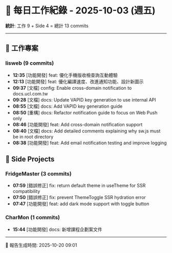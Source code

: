 # 📅 每日工作紀錄 - 2025-10-03 (週五)

**統計**: 工作 9 + Side 4 = 總計 13 commits

---

## 💼 工作專案

### lisweb (9 commits)

- **12:35** [功能開發] feat: 優化手機版收檢查詢互動體驗
- **12:13** [功能開發] feat: 優化編譯速度、改進通知功能、設計新圖示
- **09:37** [文檔] config: Enable cross-domain notification to docs.ucl.com.tw
- **09:28** [文檔] docs: Update VAPID key generation to use internal API
- **08:55** [文檔] docs: Add VAPID key generation guide
- **08:50** [重構] docs: Refactor notification guide to focus on Web Push only
- **08:46** [功能開發] feat: Add cross-domain notification support
- **08:40** [文檔] docs: Add detailed comments explaining why sw.js must be in root directory
- **08:38** [功能開發] feat: Add email notification testing and improve logging

## 🎨 Side Projects

### FridgeMaster (3 commits)

- **07:59** [錯誤修正] fix: return default theme in useTheme for SSR compatibility
- **07:50** [錯誤修正] fix: prevent ThemeToggle SSR hydration error
- **07:47** [功能開發] feat: add dark mode support with toggle button

### CharMon (1 commits)

- **15:44** [功能開發] docs: 新增課程企劃案文件

---

📅 報告生成時間: 2025-10-20 09:01
